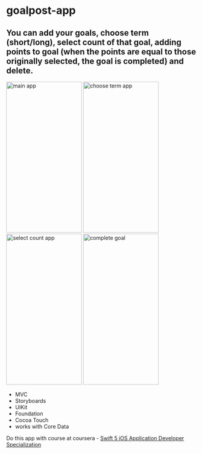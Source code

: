 # goalpost-app

## You can add your goals, choose term (short/long), select count of that goal, adding points to goal (when the points are equal to those originally selected, the goal is completed) and delete.


<img src="https://github.com/kgbshka/goalpost-app/raw/main/images/main.png" alt="main app" width="200" height="400">  <img src="https://github.com/kgbshka/goalpost-app/raw/main/images/term.png" alt="choose term app" width="200" height="400"> <img src="https://github.com/kgbshka/goalpost-app/raw/main/images/count.png" alt="select count app" width="200" height="400"> <img src="https://github.com/kgbshka/goalpost-app/raw/main/images/complete.png" alt="complete goal" width="200" height="400">

- MVC
- Storyboards
- UIKit
- Foundation
- Cocoa Touch
- works with Core Data 

Do this app with course at coursera - [Swift 5 iOS Application Developer Specialization](#https://www.coursera.org/specializations/swift-5-ios-app-developer)
